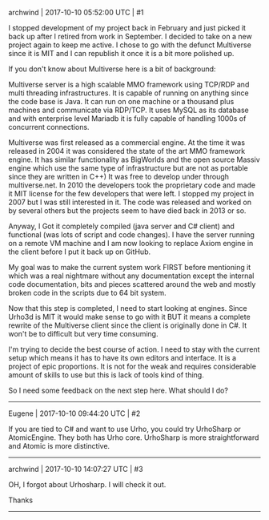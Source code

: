 archwind | 2017-10-10 05:52:00 UTC | #1

I stopped development of my project back in February and just picked it back up after I retired from work in September. I decided to take on a new project again to keep me active. I chose to go with the defunct Multiverse since it is MIT and I can republish it once it is a bit more polished up.

If you don't know about Multiverse here is a bit of background:

Multiverse server is a high scalable MMO framework using TCP/RDP and multi threading infrastructures. It is capable of running on anything since the code base is Java. It can run on one machine or a thousand plus machines and communicate via RDP/TCP. It uses MySQL as its database and with enterprise level Mariadb it is fully capable of handling 1000s of concurrent connections.

Multiverse was first released as a commercial engine. At the time it was released in 2004 it was considered the state of the art MMO framework engine. It has similar functionality as BigWorlds and the open source Massiv engine which use the same type of infrastructure but are not as portable since they are written in C++)  It was free to develop under through multiverse.net. In 2010 the developers took the proprietary code and made it MIT license for the few developers that were left. I stopped my project in 2007 but I was still interested in it. The code was released and worked on by several others but the projects seem to have died back in 2013 or so.

Anyway, I Got it completely compiled (java server and C# client) and functional (was lots of script and code changes). I have the server running on a remote VM machine and I am now looking to replace Axiom engine in the client before I put it back up on GitHub.

My goal was to make the current system work FIRST before mentioning it which was a real nightmare without any documentation except the internal code documentation, bits and pieces scattered around the web and mostly broken code in the scripts due to 64 bit system.

Now that this step is completed, I need to start looking at engines. Since Urho3d is MIT it would make sense to go with it BUT it means a complete rewrite of the Multiverse client since the client is originally done in C#. It won't be to difficult but very time consuming.

I'm trying to decide the best course of action. I need to stay with the current setup which means it has to have its own editors and interface. It is a project of epic proportions. It is not for the weak and requires considerable amount of skills to use but this is lack of tools kind of thing. 

So I need some feedback on the next step here. What should I do?

-------------------------

Eugene | 2017-10-10 09:44:20 UTC | #2

If you are tied to C# and want to use Urho, you could try UrhoSharp or AtomicEngine. They both has Urho core. UrhoSharp is more straightforward and Atomic is more distinctive.

-------------------------

archwind | 2017-10-10 14:07:27 UTC | #3

OH, I forgot about Urhosharp. I will check it out.

Thanks

-------------------------

